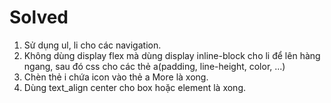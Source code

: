 # Solved
1. Sử dụng ul, li cho các navigation.
2. Không dùng display flex mà dùng display inline-block cho li để lên hàng ngang, sau đó css cho các thẻ a(padding, line-height, color, ...)
3. Chèn thẻ i chứa icon vào thẻ a More là xong.
4. Dùng text_align center cho box hoặc element là xong.